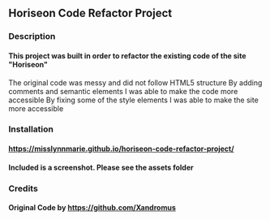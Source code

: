 ﻿## Horiseon Code Refactor Project
 
 ### Description
 #### This project was built in order to refactor the existing code of the site "Horiseon"
 The original code was messy and did not follow HTML5 structure
 By adding comments and semantic elements I was able to make the code more accessible
 By fixing some of the style elements I was able to make the site more accessible
 
 ### Installation
 #### https://misslynnmarie.github.io/horiseon-code-refactor-project/
 
 #### Included is a screenshot. Please see the assets folder
 
 
 ### Credits
 #### Original Code by https://github.com/Xandromus
 
